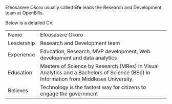 Efeosasere Okoro usually called **Efe** leads the Research and Development team at OpenBills.

Below is a detailed CV.

| |  |
| ------------- | ------------- |
| Name  | Efeosasere Okoro  |
| Leadership  | Research and Development team  |
| Experience  | Education, Research, MVP development, Web development and data analytics  |
| Education  | Masters of Science by Research (MRes) in Visual Analytics and a Bachelors of Science (BSc) in Information from Middlesex University.  |
| Believes  | Technology is the fastest way for citizens to engage the government  |
